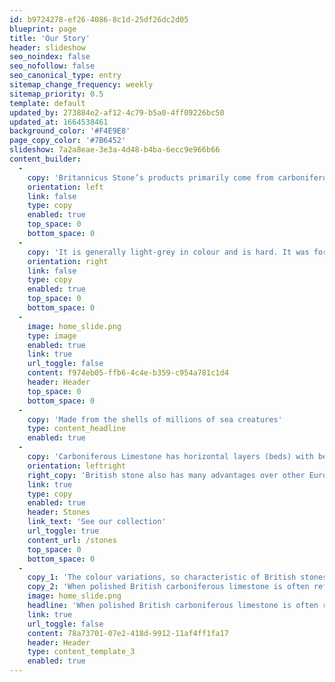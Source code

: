 ```yaml
---
id: b9724278-ef26-4086-8c1d-25df26dc2d05
blueprint: page
title: 'Our Story'
header: slideshow
seo_noindex: false
seo_nofollow: false
seo_canonical_type: entry
sitemap_change_frequency: weekly
sitemap_priority: 0.5
template: default
updated_by: 273884e2-af12-4c79-b5a0-4ff09226bc50
updated_at: 1664538461
background_color: '#F4E9E8'
page_copy_color: '#7B6452'
slideshow: 7a2a8eae-3e3a-4d48-b4ba-6ecc9e966b66
content_builder:
  -
    copy: 'Britannicus Stone’s products primarily come from carboniferous limestones which date back to the Dinantian epoch, about 350 million years old and which were originally laid down when Britain sat over the equator. Carboniferous Limestone is a sedimentary rock made of calcium carbonate.'
    orientation: left
    link: false
    type: copy
    enabled: true
    top_space: 0
    bottom_space: 0
  -
    copy: 'It is generally light-grey in colour and is hard. It was formed in warm, shallow tropical seas teeming with life. The rock is made up of the shells and hard parts of millions of sea creatures, some up to 30 cm in length, encased in a carbonate mud. Fossil corals, brachiopods and crinoids are very much in evidence as components of Carboniferous Limestone; indeed the rock is full of fossils.'
    orientation: right
    link: false
    type: copy
    enabled: true
    top_space: 0
    bottom_space: 0
  -
    image: home_slide.png
    type: image
    enabled: true
    link: true
    url_toggle: false
    content: f974eb05-ffb6-4c4e-b359-c954a781c1d4
    header: Header
    top_space: 0
    bottom_space: 0
  -
    copy: 'Made from the shells of millions of sea creatures'
    type: content_headline
    enabled: true
  -
    copy: 'Carboniferous Limestone has horizontal layers (beds) with bedding planes and vertical joints. These joints are weaknesses in the rock which are exploited by agents of both erosion and weathering. They also lead to the most important characteristic of Carboniferous Limestone – its permeability. Water seeps through the joints in the limestone creating a landscape geologists call karst – underground streams and gorges. The Carboniferous Limestone has been folded and faulted by massive earth movements which can be seen by the fact that the rocks are now above sea-level and no longer horizontal. The rocks generally dip (slope) gently eastwards and, in some places, clear folds in the rock can be seen.'
    orientation: leftright
    right_copy: 'British stone also has many advantages over other European limestones’ in that they are still comparatively intact as they have not been subjected to the same extremes pressures and temperatures over geological time. Though now hard and cemented, internally the stones remain today much as when they were deposited – tropical marine sediments packed with unaltered calcitic fossil fragments.'
    link: true
    type: copy
    enabled: true
    header: Stones
    link_text: 'See our collection'
    url_toggle: true
    content_url: /stones
    top_space: 0
    bottom_space: 0
  -
    copy_1: 'The colour variations, so characteristic of British stones, are part of this same alteration process (metamorphism) which redistributes the various chemical compounds present in the original limestone throughout the new crystalline fabric. Reds and yellows are a result of the presence of various iron compounds, blacks contain organic carbon, greens include copper compounds and whites are almost pure calcium or magnesium carbonate.'
    copy_2: 'When polished British carboniferous limestone is often referred to as Shining Stone because of the way it takes a polish. The resulting colour spectrum on the stones is unique and beautiful, one that so perfectly suits the British light and interiors; neither garish nor dull, its palette is perfectly in tune with these islands landscape'
    image: home_slide.png
    headline: 'When polished British carboniferous limestone is often referred to as Shining Stone because of the way it takes a polish.'
    link: true
    url_toggle: false
    content: 78a73701-07e2-418d-9912-11af4ff1fa17
    header: Header
    type: content_template_3
    enabled: true
---
```

